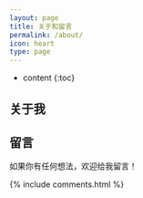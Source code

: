 ```yaml
---
layout: page
title: 关于和留言
permalink: /about/
icon: heart
type: page
---
```


* content
{:toc}

## 关于我


## 留言
如果你有任何想法，欢迎给我留言！

{% include comments.html %}

